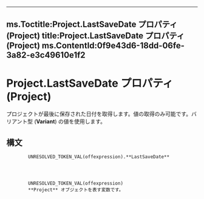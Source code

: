 

---
ms.Toctitle:Project.LastSaveDate プロパティ (Project)
title:Project.LastSaveDate プロパティ (Project)
ms.ContentId:0f9e43d6-18dd-06fe-3a82-e3c49610e1f2
---
# Project.LastSaveDate プロパティ (Project)




プロジェクトが最後に保存された日付を取得します。値の取得のみ可能です。バリアント型 (**Variant**) の値を使用します。

## 構文

            UNRESOLVED_TOKEN_VAL(offexpression).**LastSaveDate**




            UNRESOLVED_TOKEN_VAL(offexpression)
            **Project** オブジェクトを表す変数です。




